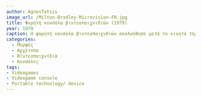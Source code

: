 ```yaml
---
author: AgnesTatsis
image_url: /Milton-Bradley-Microvision-FR.jpg
title: Φορητή κονσόλα βιντεοπαιχνιδιών (1979)
year: 1979
caption: Η φορητή κονσόλα βιντεοπαιχνδιών ακολούθησε μετά το κινητό τηλέφωνο(1973) και από τότε, η εύκολη μεταφορά της και η ψυχαγωγία που προσφαίρει στους χρήστες της είναι αναμφισβήτητη. H πρώτη φορητή κονσόλα ήταν η Milton Bradley Microvision το 1979. Σε αντίθεση με επόμενα μοντέλα, δεν υπήρχε CPU και κάθε παιχνίδι είχε τον δικό του επεξεργαστή στο σημείο του σκληρού δίσκου που μπορούσε να αφαιρεθεί.  
categories:
  - Μορφές
  - Αρχέτυπα
  - Βίντεοπαιχνίδια
  - Κονσόλες
tags:
- Videogames 
- Videogame console 
- Portable technology/ device
---
```

